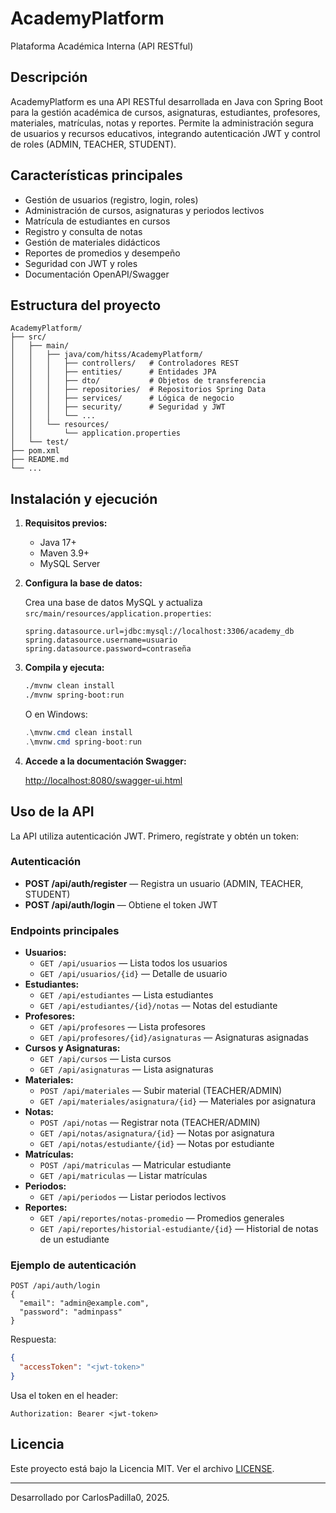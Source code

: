 # AcademyPlatform

Plataforma Académica Interna (API RESTful)

## Descripción

AcademyPlatform es una API RESTful desarrollada en Java con Spring Boot para la gestión académica de cursos, asignaturas, estudiantes, profesores, materiales, matrículas, notas y reportes. Permite la administración segura de usuarios y recursos educativos, integrando autenticación JWT y control de roles (ADMIN, TEACHER, STUDENT).

## Características principales

- Gestión de usuarios (registro, login, roles)
- Administración de cursos, asignaturas y periodos lectivos
- Matrícula de estudiantes en cursos
- Registro y consulta de notas
- Gestión de materiales didácticos
- Reportes de promedios y desempeño
- Seguridad con JWT y roles
- Documentación OpenAPI/Swagger

## Estructura del proyecto

```text
AcademyPlatform/
├── src/
│   ├── main/
│   │   ├── java/com/hitss/AcademyPlatform/
│   │   │   ├── controllers/   # Controladores REST
│   │   │   ├── entities/      # Entidades JPA
│   │   │   ├── dto/           # Objetos de transferencia
│   │   │   ├── repositories/  # Repositorios Spring Data
│   │   │   ├── services/      # Lógica de negocio
│   │   │   ├── security/      # Seguridad y JWT
│   │   │   └── ...
│   │   └── resources/
│   │       └── application.properties
│   └── test/
├── pom.xml
├── README.md
└── ...
```

## Instalación y ejecución

1. **Requisitos previos:**
   - Java 17+
   - Maven 3.9+
   - MySQL Server

2. **Configura la base de datos:**

   Crea una base de datos MySQL y actualiza `src/main/resources/application.properties`:

   ```properties
   spring.datasource.url=jdbc:mysql://localhost:3306/academy_db
   spring.datasource.username=usuario
   spring.datasource.password=contraseña
   ```

3. **Compila y ejecuta:**

   ```bash
   ./mvnw clean install
   ./mvnw spring-boot:run
   ```

   O en Windows:

   ```powershell
   .\mvnw.cmd clean install
   .\mvnw.cmd spring-boot:run
   ```

4. **Accede a la documentación Swagger:**

   [http://localhost:8080/swagger-ui.html](http://localhost:8080/swagger-ui.html)

## Uso de la API

La API utiliza autenticación JWT. Primero, regístrate y obtén un token:

### Autenticación

- **POST /api/auth/register** — Registra un usuario (ADMIN, TEACHER, STUDENT)
- **POST /api/auth/login** — Obtiene el token JWT

### Endpoints principales

- **Usuarios:**
  - `GET /api/usuarios` — Lista todos los usuarios
  - `GET /api/usuarios/{id}` — Detalle de usuario
- **Estudiantes:**
  - `GET /api/estudiantes` — Lista estudiantes
  - `GET /api/estudiantes/{id}/notas` — Notas del estudiante
- **Profesores:**
  - `GET /api/profesores` — Lista profesores
  - `GET /api/profesores/{id}/asignaturas` — Asignaturas asignadas
- **Cursos y Asignaturas:**
  - `GET /api/cursos` — Lista cursos
  - `GET /api/asignaturas` — Lista asignaturas
- **Materiales:**
  - `POST /api/materiales` — Subir material (TEACHER/ADMIN)
  - `GET /api/materiales/asignatura/{id}` — Materiales por asignatura
- **Notas:**
  - `POST /api/notas` — Registrar nota (TEACHER/ADMIN)
  - `GET /api/notas/asignatura/{id}` — Notas por asignatura
  - `GET /api/notas/estudiante/{id}` — Notas por estudiante
- **Matrículas:**
  - `POST /api/matriculas` — Matricular estudiante
  - `GET /api/matriculas` — Listar matrículas
- **Periodos:**
  - `GET /api/periodos` — Listar periodos lectivos
- **Reportes:**
  - `GET /api/reportes/notas-promedio` — Promedios generales
  - `GET /api/reportes/historial-estudiante/{id}` — Historial de notas de un estudiante

### Ejemplo de autenticación

```http
POST /api/auth/login
{
  "email": "admin@example.com",
  "password": "adminpass"
}
```

Respuesta:

```json
{
  "accessToken": "<jwt-token>"
}
```

Usa el token en el header:

```http
Authorization: Bearer <jwt-token>
```


## Licencia

Este proyecto está bajo la Licencia MIT. Ver el archivo [LICENSE](LICENSE).

---

Desarrollado por CarlosPadilla0, 2025.
